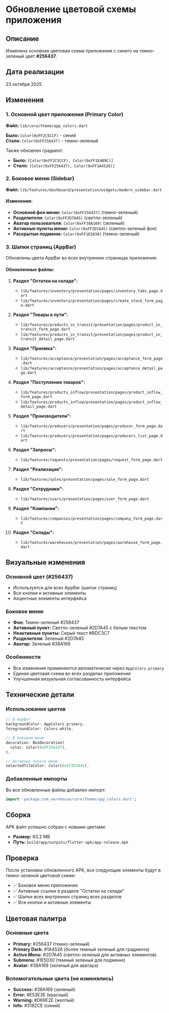 # Обновление цветовой схемы приложения

## Описание
Изменена основная цветовая схема приложения с синего на темно-зеленый цвет **#256437**.

## Дата реализации
23 октября 2025

## Изменения

### 1. Основной цвет приложения (Primary Color)
**Файл:** `lib/core/theme/app_colors.dart`

**Было:** `Color(0xFF2C5CCF)` - синий  
**Стало:** `Color(0xFF256437)` - темно-зеленый

Также обновлен градиент:
- **Было:** `[Color(0xFF2C5CCF), Color(0xFF1E4B9C)]`
- **Стало:** `[Color(0xFF256437), Color(0xFF1A4526)]`

### 2. Боковое меню (Sidebar)
**Файл:** `lib/features/dashboard/presentation/widgets/modern_sidebar.dart`

#### Изменения:
- **Основной фон меню:** `Color(0xFF256437)` (темно-зеленый)
- **Разделители:** `Color(0xFF2D7A45)` (светло-зеленый)
- **Аватар пользователя:** `Color(0xFF38A169)` (зеленый)
- **Активные пункты меню:** `Color(0xFF2D7A45)` (светло-зеленый фон)
- **Раскрытые подменю:** `Color(0xFF1E5030)` (темно-зеленый)

### 3. Шапки страниц (AppBar)
Обновлены цвета AppBar во всех внутренних страницах приложения:

#### Обновленные файлы:
1. **Раздел "Остатки на складе":**
   - `lib/features/inventory/presentation/pages/inventory_tabs_page.dart`
   - `lib/features/inventory/presentation/pages/create_stock_form_page.dart`

2. **Раздел "Товары в пути":**
   - `lib/features/products_in_transit/presentation/pages/product_in_transit_form_page.dart`
   - `lib/features/products_in_transit/presentation/pages/product_in_transit_detail_page.dart`

3. **Раздел "Приемка":**
   - `lib/features/acceptance/presentation/pages/acceptance_form_page.dart`
   - `lib/features/acceptance/presentation/pages/acceptance_detail_page.dart`

4. **Раздел "Поступление товаров":**
   - `lib/features/products_inflow/presentation/pages/product_inflow_form_page.dart`
   - `lib/features/products_inflow/presentation/pages/product_inflow_detail_page.dart`

5. **Раздел "Производители":**
   - `lib/features/producers/presentation/pages/producer_form_page.dart`
   - `lib/features/producers/presentation/pages/producers_list_page.dart`

6. **Раздел "Запросы":**
   - `lib/features/requests/presentation/pages/request_form_page.dart`

7. **Раздел "Реализация":**
   - `lib/features/sales/presentation/pages/sale_form_page.dart`

8. **Раздел "Сотрудники":**
   - `lib/features/users/presentation/pages/user_form_page.dart`

9. **Раздел "Компании":**
   - `lib/features/companies/presentation/pages/company_form_page.dart`

10. **Раздел "Склады":**
    - `lib/features/warehouses/presentation/pages/warehouse_form_page.dart`

## Визуальные изменения

### Основной цвет (#256437)
- Используется для всех AppBar (шапок страниц)
- Все кнопки и активные элементы
- Акцентные элементы интерфейса

### Боковое меню
- **Фон:** Темно-зеленый #256437
- **Активный пункт:** Светло-зеленый #2D7A45 с белым текстом
- **Неактивные пункты:** Серый текст #BDC3C7
- **Разделители:** Зеленый #2D7A45
- **Аватар:** Зеленый #38A169

### Особенности
- Все изменения применяются автоматически через `AppColors.primary`
- Единая цветовая схема во всех разделах приложения
- Улучшенная визуальная согласованность интерфейса

## Технические детали

### Использование цветов
```dart
// В AppBar
backgroundColor: AppColors.primary,
foregroundColor: Colors.white,

// В боковом меню
decoration: BoxDecoration(
  color: Color(0xFF256437),
),

// Активные пункты меню
selectedTileColor: Color(0xFF2D7A45),
```

### Добавленные импорты
Во все обновленные файлы добавлен импорт:
```dart
import 'package:sum_warehouse/core/theme/app_colors.dart';
```

## Сборка
APK файл успешно собран с новыми цветами:
- **Размер:** 63.2 MB
- **Путь:** `build/app/outputs/flutter-apk/app-release.apk`

## Проверка
После установки обновленного APK, все следующие элементы будут в темно-зеленой цветовой схеме:
- ✅ Боковое меню приложения
- ✅ Активные ссылки в разделе "Остатки на складе"
- ✅ Шапки всех внутренних страниц всех разделов
- ✅ Все кнопки и активные элементы

## Цветовая палитра

### Основные цвета
- **Primary:** #256437 (темно-зеленый)
- **Primary Dark:** #1A4526 (более темный зеленый для градиента)
- **Active Menu:** #2D7A45 (светло-зеленый для активных элементов)
- **Submenu:** #1E5030 (темный зеленый для подменю)
- **Avatar:** #38A169 (зеленый для аватара)

### Вспомогательные цвета (не изменялись)
- **Success:** #38A169 (зеленый)
- **Error:** #E53E3E (красный)
- **Warning:** #D69E2E (желтый)
- **Info:** #3182CE (синий)

